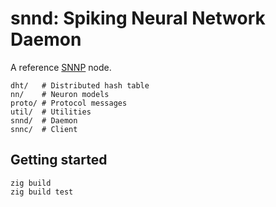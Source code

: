 # snnd: Spiking Neural Network Daemon

A reference [SNNP](SNNP.md) node.

```
dht/   # Distributed hash table
nn/    # Neuron models
proto/ # Protocol messages
util/  # Utilities
snnd/  # Daemon
snnc/  # Client
```

## Getting started

```
zig build
zig build test
```
